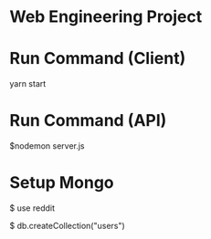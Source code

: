 # Web Engineering Project

# Run Command (Client)
yarn start

# Run Command (API)
$nodemon server.js

# Setup Mongo

$ use reddit

$ db.createCollection("users")
